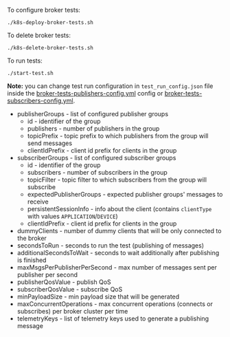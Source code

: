 To configure broker tests:

```
./k8s-deploy-broker-tests.sh
```

To delete broker tests:

```
./k8s-delete-broker-tests.sh
```

To run tests:

```
./start-test.sh
```

**Note:** you can change test run configuration in `test_run_config.json` file inside
the [broker-tests-publishers-config.yml](broker-tests-publishers-config.yml) config
or [broker-tests-subscribers-config.yml](broker-tests-subscribers-config.yml).

* publisherGroups - list of configured publisher groups
  * id - identifier of the group
  * publishers - number of publishers in the group
  * topicPrefix - topic prefix to which publishers from the group will send messages
  * clientIdPrefix - client id prefix for clients in the group
* subscriberGroups - list of configured subscriber groups
  * id - identifier of the group
  * subscribers - number of subscribers in the group
  * topicFilter - topic filter to which subscribers from the group will subscribe
  * expectedPublisherGroups - expected publisher groups' messages to receive
  * persistentSessionInfo - info about the client (contains `clientType` with values `APPLICATION`/`DEVICE`)
  * clientIdPrefix - client id prefix for clients in the group
* dummyClients - number of dummy clients that will be only connected to the broker
* secondsToRun - seconds to run the test (publishing of messages)
* additionalSecondsToWait - seconds to wait additionally after publishing is finished
* maxMsgsPerPublisherPerSecond - max number of messages sent per publisher per second
* publisherQosValue - publish QoS
* subscriberQosValue - subscribe QoS
* minPayloadSize - min payload size that will be generated
* maxConcurrentOperations - max concurrent operations (connects or subscribes) per broker cluster per time
* telemetryKeys - list of telemetry keys used to generate a publishing message
